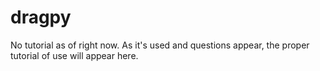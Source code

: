 # dragpy
No tutorial as of right now. As it's used and questions appear, the proper tutorial of use will appear here.
